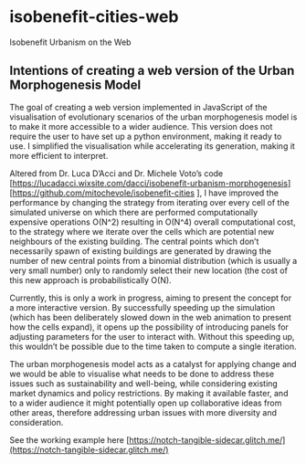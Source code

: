 # isobenefit-cities-web
Isobenefit Urbanism on the Web

## Intentions of creating a web version of the Urban Morphogenesis Model

The goal of creating a web version implemented in JavaScript of the visualisation of evolutionary scenarios of the urban morphogenesis model is to make it more accessible to a wider audience. This version does not require the user to have set up a python environment, making it ready to use. I simplified the visualisation while accelerating its generation, making it more efficient to interpret.

Altered from Dr. Luca D’Acci and Dr. Michele Voto’s code [https://lucadacci.wixsite.com/dacci/isobenefit-urbanism-morphogenesis] [https://github.com/mitochevole/isobenefit-cities ], I have improved the performance by changing the strategy from iterating over every cell of the simulated universe on which there are performed computationally expensive operations O(N^2) resulting in O(N^4) overall computational cost, to the strategy where we iterate over the cells which are potential new neighbours of the existing building. The central points which don’t necessarily spawn of existing buildings are generated by drawing the number of new central points from a binomial distribution (which is usually a very small number) only to randomly select their new location (the cost of this new approach is probabilistically O(N). 

Currently, this is only a work in progress, aiming to present the concept for a more interactive version. By successfully speeding up the simulation (which has been deliberately slowed down in the web animation to present how the cells expand), it opens up the possibility of introducing panels for adjusting parameters for the user to interact with. Without this speeding up, this wouldn’t be possible due to the time taken to compute a single iteration.  

The urban morphogenesis model acts as a catalyst for applying change and we would be able to visualise what needs to be done to address these issues such as sustainability and well-being, while considering existing market dynamics and policy restrictions. By making it available faster, and to a wider audience it might potentially open up collaborative ideas from other areas, therefore addressing urban issues with more diversity and consideration. 


See the working example here [https://notch-tangible-sidecar.glitch.me/](https://notch-tangible-sidecar.glitch.me/)
